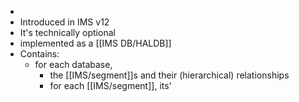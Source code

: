-
- Introduced in IMS v12
- It's technically optional
- implemented as a [[IMS DB/HALDB]]
- Contains:
	- for each database,
		- the [[IMS/segment]]s and their (hierarchical) relationships
		- for each [[IMS/segment]], its'
